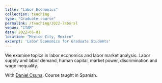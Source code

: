 ```yaml
---
title: "Labor Economics"
collection: teaching
type: "Graduate course"
permalink: /teaching/2022-laboral
venue: "ITAM"
date: 2022-06-01
location: "Mexico City, Mexico"
excerpt: 'Labor Economics for Graduate Students'
---
```

We examine topics in labor economics and labor market analysis. Labor supply and labor demand, human capital, market power, discrimination and wage inequality.



With [Daniel Osuna](https://sites.google.com/view/danielosunagomez). Course taught in Spanish.







